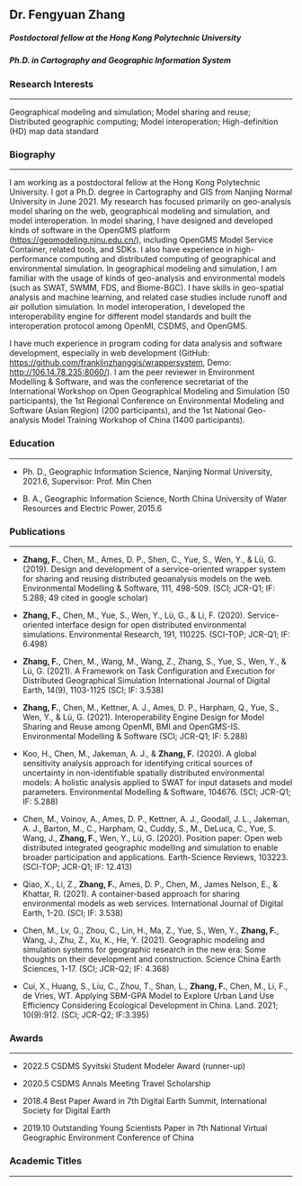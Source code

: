 ## Dr. Fengyuan Zhang

##### Postdoctoral fellow at the Hong Kong Polytechnic University

##### Ph.D. in Cartography and Geographic Information System

### Research Interests
_____________________

Geographical modeling and simulation; Model sharing and reuse; Distributed geographic computing; Model interoperation; High-definition (HD) map data standard

### Biography
_____________________
I am working as a postdoctoral fellow at the Hong Kong Polytechnic University. I got a Ph.D. degree in Cartography and GIS from Nanjing Normal University in June 2021. My research has focused primarily on geo-analysis model sharing on the web, geographical modeling and simulation, and model interoperation. In model sharing, I have designed and developed kinds of software in the OpenGMS platform (https://geomodeling.njnu.edu.cn/), including OpenGMS Model Service Container, related tools, and SDKs. I also have experience in high-performance computing and distributed computing of geographical and environmental simulation. In geographical modeling and simulation, I am familiar with the usage of kinds of geo-analysis and environmental models (such as SWAT, SWMM, FDS, and Biome-BGC). I have skills in geo-spatial analysis and machine learning, and related case studies include runoff and air pollution simulation. In model interoperation, I developed the interoperability engine for different model standards and built the interoperation protocol among OpenMI, CSDMS, and OpenGMS.

I have much experience in program coding for data analysis and software development, especially in web development (GitHub: https://github.com/franklinzhanggis/wrappersystem, Demo: http://106.14.78.235:8060/).  I am the peer reviewer in Environment Modelling & Software, and was the conference secretariat of the International Workshop on Open Geographical Modeling and Simulation (50 participants), the 1st Regional Conference on Environmental Modeling and Software (Asian Region) (200 participants), and the 1st National Geo-analysis Model Training Workshop of China (1400 participants).

### Education
_____________________

* Ph. D., Geographic Information Science, Nanjing Normal University, 2021.6, Supervisor: Prof. Min Chen

* B. A., Geographic Information Science, North China University of Water Resources and Electric Power, 2015.6

### Publications
_____________________

* **Zhang, F.**, Chen, M., Ames, D. P., Shen, C., Yue, S., Wen, Y., & Lü, G. (2019). Design and development of a service-oriented wrapper system for sharing and reusing distributed geoanalysis models on the web. Environmental Modelling & Software, 111, 498-509. (SCI; JCR-Q1; IF: 5.288; 49 cited in google scholar)

* **Zhang, F.**, Chen, M., Yue, S., Wen, Y., Lü, G., & Li, F. (2020). Service-oriented interface design for open distributed environmental simulations. Environmental Research, 191, 110225. (SCI-TOP; JCR-Q1; IF: 6.498)

* **Zhang, F.**, Chen, M., Wang, M., Wang, Z., Zhang, S., Yue, S., Wen, Y., & Lü, G. (2021). A Framework on Task Configuration and Execution for Distributed Geographical Simulation International Journal of Digital Earth, 14(9), 1103-1125 (SCI; IF: 3.538)

* **Zhang, F.**, Chen, M., Kettner, A. J., Ames, D. P., Harpham, Q., Yue, S., Wen, Y., & Lü, G. (2021). Interoperability Engine Design for Model Sharing and Reuse among OpenMI, BMI and OpenGMS-IS.  Environmental Modelling & Software (SCI; JCR-Q1; IF: 5.288)

* Koo, H., Chen, M., Jakeman, A. J., & **Zhang, F.** (2020). A global sensitivity analysis approach for identifying critical sources of uncertainty in non-identifiable spatially distributed environmental models: A holistic analysis applied to SWAT for input datasets and model parameters. Environmental Modelling & Software, 104676. (SCI; JCR-Q1; IF: 5.288)

* Chen, M., Voinov, A., Ames, D. P., Kettner, A. J., Goodall, J. L., Jakeman, A. J., Barton, M., C., Harpham, Q., Cuddy, S., M., DeLuca, C., Yue, S. Wang, J., **Zhang, F.**, Wen, Y., Lü, G. (2020). Position paper: Open web distributed integrated geographic modelling and simulation to enable broader participation and applications. Earth-Science Reviews, 103223. (SCI-TOP; JCR-Q1; IF: 12.413) 

* Qiao, X., Li, Z., **Zhang, F.**, Ames, D. P., Chen, M., James Nelson, E., & Khattar, R. (2021). A container-based approach for sharing environmental models as web services. International Journal of Digital Earth, 1-20. (SCI; IF: 3.538)

* Chen, M., Lv, G., Zhou, C., Lin, H., Ma, Z., Yue, S., Wen, Y., **Zhang, F.**, Wang, J., Zhu, Z., Xu, K., He, Y. (2021). Geographic modeling and simulation systems for geographic research in the new era: Some thoughts on their development and construction. Science China Earth Sciences, 1-17. (SCI; JCR-Q2; IF: 4.368)

* Cui, X., Huang, S., Liu, C., Zhou, T., Shan, L., **Zhang, F.**, Chen, M., Li, F., de Vries, WT. Applying SBM-GPA Model to Explore Urban Land Use Efficiency Considering Ecological Development in China. Land. 2021; 10(9):912. (SCI; JCR-Q2; IF:3.395)

### Awards
_____________________

* 2022.5 CSDMS Syvitski Student Modeler Award (runner-up)

* 2020.5 CSDMS Annals Meeting Travel Scholarship

* 2018.4 Best Paper Award in 7th Digital Earth Summit, International Society for Digital Earth

* 2019.10 Outstanding Young Scientists Paper in 7th National Virtual Geographic Environment Conference of China

### Academic Titles
_____________________


